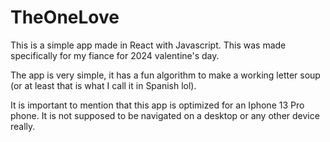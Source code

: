 # TheOneLove

This is a simple app made in React with Javascript. This was made specifically for my fiance for 2024 valentine's day.

The app is very simple, it has a fun algorithm to make a working letter soup (or at least that is what I call it in Spanish lol).

It is important to mention that this app is optimized for an Iphone 13 Pro phone. It is not supposed to be navigated on a desktop or any other device really.
